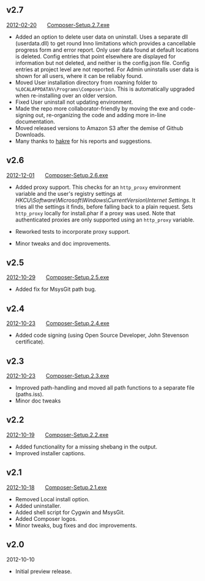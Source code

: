 ## v2.7
[2012-02-20](https://github.com/johnstevenson/composer-setup/tree/v2.7) &nbsp;&nbsp;&nbsp;&nbsp;&nbsp; [Composer-Setup.2.7.exe](https://s3-eu-west-1.amazonaws.com/johnstevenson/composer/Composer-Setup.2.7.exe)

* Added an option to delete user data on uninstall. Uses a separate dll (userdata.dll) to get round Inno limitations which provides a cancellable progress form and error report. Only user data found at default locations is deleted. Config entries that point elsewhere are displayed for information but not deleted, and neither is the config.json file. Config entries at project level are not reported. For Admin uninstalls user data is shown for all users, where it can be reliably found.
* Moved User installation directory from roaming folder to ```%LOCALAPPDATA%\Programs\Composer\bin```. This is automatically upgraded when re-installing over an older version.
* Fixed User uninstall not updating environment.
* Made the repo more collaborator-friendly by moving the exe and code-signing out, re-organizing the code and adding more in-line documentation.
* Moved released versions to Amazon S3 after the demise of Github Downloads.
* Many thanks to [hakre](https://github.com/hakre) for his reports and suggestions.

## v2.6
[2012-12-01](https://github.com/johnstevenson/composer-setup/tree/v2.6) &nbsp;&nbsp;&nbsp;&nbsp;&nbsp; [Composer-Setup.2.6.exe](https://s3-eu-west-1.amazonaws.com/johnstevenson/composer/Composer-Setup.2.6.exe)

* Added proxy support. This checks for an ```http_proxy``` environment variable and the user's registry settings at *HKCU\Software\Microsoft\Windows\CurrentVersion\Internet Settings*. It tries all the settings it finds, before falling back to a plain request. Sets ```http_proxy``` locally for install.phar if a proxy was used. Note that authenticated proxies are only supported using an ```http_proxy``` variable.

* Reworked tests to incorporate proxy support.
* Minor tweaks and doc improvements.

## v2.5
[2012-10-29](https://github.com/johnstevenson/composer-setup/tree/v2.5) &nbsp;&nbsp;&nbsp;&nbsp;&nbsp; [Composer-Setup.2.5.exe](https://s3-eu-west-1.amazonaws.com/johnstevenson/composer/Composer-Setup.2.5.exe)

* Added fix for MsysGit path bug.

## v2.4
[2012-10-23](https://github.com/johnstevenson/composer-setup/tree/v2.4) &nbsp;&nbsp;&nbsp;&nbsp;&nbsp; [Composer-Setup.2.4.exe](https://s3-eu-west-1.amazonaws.com/johnstevenson/composer/Composer-Setup.2.4.exe)

* Added code signing (using Open Source Developer, John Stevenson certificate).

## v2.3
[2012-10-23](https://github.com/johnstevenson/composer-setup/tree/v2.3) &nbsp;&nbsp;&nbsp;&nbsp;&nbsp; [Composer-Setup.2.3.exe](https://s3-eu-west-1.amazonaws.com/johnstevenson/composer/Composer-Setup.2.3.exe)

* Improved path-handling and moved all path functions to a separate file (paths.iss).
* Minor doc tweaks

## v2.2
[2012-10-19](https://github.com/johnstevenson/composer-setup/tree/v2.2) &nbsp;&nbsp;&nbsp;&nbsp;&nbsp; [Composer-Setup.2.2.exe](https://s3-eu-west-1.amazonaws.com/johnstevenson/composer/Composer-Setup.2.2.exe)

* Added functionality for a missing shebang in the output.
* Improved installer captions.

## v2.1
[2012-10-18](https://github.com/johnstevenson/composer-setup/tree/v2.1) &nbsp;&nbsp;&nbsp;&nbsp;&nbsp; [Composer-Setup.2.1.exe](https://s3-eu-west-1.amazonaws.com/johnstevenson/composer/Composer-Setup.2.1.exe)

* Removed Local install option.
* Added uninstaller.
* Added shell script for Cygwin and MsysGit.
* Added Composer logos.
* Minor tweaks, bug fixes and doc improvements.

## v2.0
2012-10-10

* Initial preview release.
